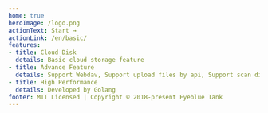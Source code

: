 ```yaml
---
home: true
heroImage: /logo.png
actionText: Start →
actionLink: /en/basic/
features:
- title: Cloud Disk
  details: Basic cloud storage feature
- title: Advance Feature
  details: Support Webdav, Support upload files by api, Support scan disks.
- title: High Performance
  details: Developed by Golang
footer: MIT Licensed | Copyright © 2018-present Eyeblue Tank
---
```

